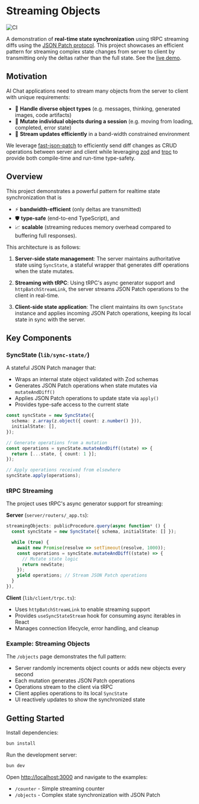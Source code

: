 # Streaming Objects

![CI](https://github.com/tianhuil/streaming-objects/actions/workflows/ci.yaml/badge.svg)

A demonstration of **real-time state synchronization** using tRPC streaming
diffs using the [JSON Patch protocol](https://jsonpatch.com/). This project
showcases an efficient pattern for streaming complex state changes from server
to client by transmitting only the deltas rather than the full state. See the
[live demo](https://streaming-objects.vercel.app/).

## Motivation

AI Chat applications need to stream many objects from the server to client with
unique requirements:

- 🎨 **Handle diverse object types** (e.g. messages, thinking, generated images,
  code artifacts)
- 🔄 **Mutate individual objects during a session** (e.g. moving from loading,
  completed, error state)
- 📡 **Stream updates efficiently** in a band-width constrained environment

We leverage [fast-json-patch](https://www.npmjs.com/package/fast-json-patch) to
efficiently send diff changes as CRUD operations between server and client while
leveraging [zod](https://zod.dev/) and [trpc](https://trpc.io/) to provide both
compile-time and run-time type-safety.

## Overview

This project demonstrates a powerful pattern for realtime state synchronization
that is

- ⚡ **bandwidth-efficient** (only deltas are transmitted)
- 🛡️ **type-safe** (end-to-end TypeScript), and
- 📈 **scalable** (streaming reduces memory overhead compared to buffering full
  responses).

This architecture is as follows:

1. **Server-side state management**: The server maintains authoritative state
   using `SyncState`, a stateful wrapper that generates diff operations when the
   state mutates.

2. **Streaming with tRPC**: Using tRPC's async generator support and
   `httpBatchStreamLink`, the server streams JSON Patch operations to the client
   in real-time.

3. **Client-side state application**: The client maintains its own `SyncState`
   instance and applies incoming JSON Patch operations, keeping its local state
   in sync with the server.

## Key Components

### SyncState (`lib/sync-state/`)

A stateful JSON Patch manager that:

- Wraps an internal state object validated with Zod schemas
- Generates JSON Patch operations when state mutates via `mutateAndDiff()`
- Applies JSON Patch operations to update state via `apply()`
- Provides type-safe access to the current state

```typescript
const syncState = new SyncState({
  schema: z.array(z.object({ count: z.number() })),
  initialState: [],
});

// Generate operations from a mutation
const operations = syncState.mutateAndDiff((state) => {
  return [...state, { count: 1 }];
});

// Apply operations received from elsewhere
syncState.apply(operations);
```

### tRPC Streaming

The project uses tRPC's async generator support for streaming:

**Server** (`server/routers/_app.ts`):

```typescript
streamingObjects: publicProcedure.query(async function* () {
  const syncState = new SyncState({ schema, initialState: [] });

  while (true) {
    await new Promise(resolve => setTimeout(resolve, 1000));
    const operations = syncState.mutateAndDiff((state) => {
      // Mutate state logic
      return newState;
    });
    yield operations; // Stream JSON Patch operations
  }
}),
```

**Client** (`lib/client/trpc.ts`):

- Uses `httpBatchStreamLink` to enable streaming support
- Provides `useSyncStateStream` hook for consuming async iterables in React
- Manages connection lifecycle, error handling, and cleanup

### Example: Streaming Objects

The `/objects` page demonstrates the full pattern:

- Server randomly increments object counts or adds new objects every second
- Each mutation generates JSON Patch operations
- Operations stream to the client via tRPC
- Client applies operations to its local `SyncState`
- UI reactively updates to show the synchronized state

## Getting Started

Install dependencies:

```bash
bun install
```

Run the development server:

```bash
bun dev
```

Open [http://localhost:3000](http://localhost:3000) and navigate to the
examples:

- `/counter` - Simple streaming counter
- `/objects` - Complex state synchronization with JSON Patch

